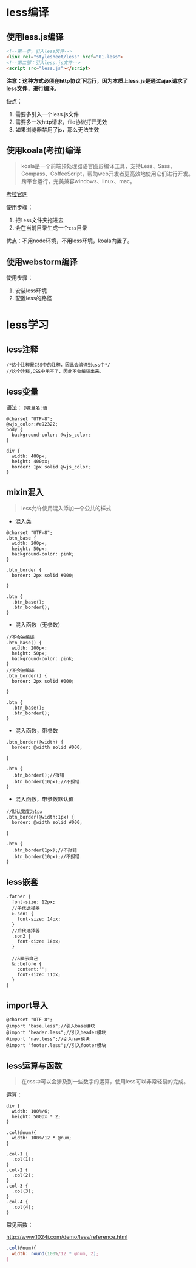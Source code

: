# less编译

## 使用less.js编译

```html
<!--第一步，引入less文件-->
<link rel="stylesheet/less" href="01.less">
<!--第二部：引入less.js文件-->
<script src="less.js"></script>
```

**注意：这种方式必须在http协议下运行，因为本质上less.js是通过ajax请求了less文件，进行编译。**

缺点：

1. 需要多引入一个less.js文件
2. 需要多一次http请求，file协议打开无效
3. 如果浏览器禁用了js，那么无法生效

## 使用koala(考拉)编译

> koala是一个前端预处理器语言图形编译工具，支持Less、Sass、Compass、CoffeeScript，帮助web开发者更高效地使用它们进行开发。跨平台运行，完美兼容windows、linux、mac。

[考拉官网](http://koala-app.com/index-zh.html)

使用步骤：

1. 把`less`文件夹拖进去
2. 会在当前目录生成一个`css`目录

优点：不用node环境，不用less环境，koala内置了。

## 使用webstorm编译

使用步骤：

1. 安装less环境
2. 配置less的路径

# less学习

## less注释

```less
/*这个注释是CSS中的注释，因此会编译到css中*/
//这个注释,CSS中用不了，因此不会编译出来。
```



## less变量

语法：  `@变量名:值`

```less
@charset "UTF-8";
@wjs_color:#e92322;
body {
  background-color: @wjs_color;
}

div {
  width: 400px;
  height: 400px;
  border: 1px solid @wjs_color;
}
```

## mixin混入

> less允许使用混入添加一个公共的样式

+ 混入类

```less
@charset "UTF-8";
.btn_base {
  width: 200px;
  height: 50px;
  background-color: pink;
}

.btn_border {
  border: 2px solid #000;

}

.btn {
  .btn_base();
  .btn_border();
}
```

+ 混入函数（无参数）

```less
//不会被编译
.btn_base() {
  width: 200px;
  height: 50px;
  background-color: pink;
}
//不会被编译
.btn_border() {
  border: 2px solid #000;

}

.btn {
  .btn_base();
  .btn_border();
}
```

+ 混入函数，带参数

```less
.btn_border(@width) {
  border: @width solid #000;

}

.btn {
  .btn_border();//报错
  .btn_border(10px);//不报错
}
```

+ 混入函数，带参数默认值

```less
//默认宽度为1px
.btn_border(@width:1px) {
  border: @width solid #000;

}

.btn {
  .btn_border(1px);//不报错
  .btn_border(10px);//不报错
}
```

## less嵌套

```less
.father {
  font-size: 12px;
  //子代选择器
  >.son1 {
    font-size: 14px;
  }
  //后代选择器
  .son2 {
    font-size: 16px;
  }

  //&表示自己
  &::before {
    content:'';
    font-size: 11px;
  }
}
```

## import导入

```less
@charset "UTF-8";
@import "base.less";//引入base模块
@import "header.less";//引入header模块
@import "nav.less";//引入nav模块
@import "footer.less";//引入footer模块
```

## less运算与函数

> 在css中可以会涉及到一些数字的运算，使用less可以非常轻易的完成。

运算：

```less
div {
  width: 100%/6;
  height: 500px * 2;
}

.col(@num){
  width: 100%/12 * @num;
}

.col-1 {
  .col(1);
}
.col-2 {
  .col(2);
}
.col-3 {
  .col(3);
}
.col-4 {
  .col(4);
}
```

常见函数：

http://www.1024i.com/demo/less/reference.html

```javascript
.col(@num){
  width: round(100%/12 * @num, 2);
}
```







